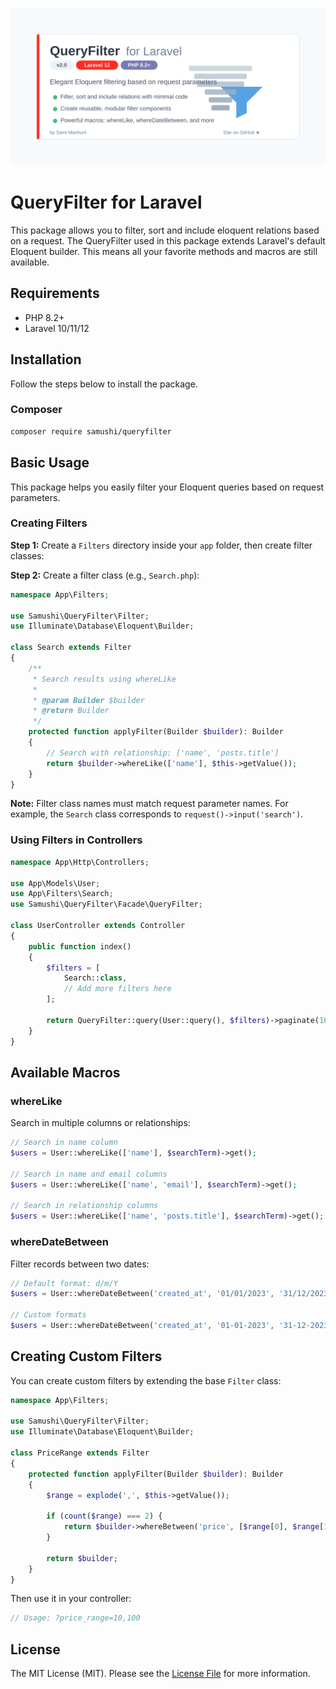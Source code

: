 ![QueryFilter Banner](banner.svg)
# QueryFilter for Laravel

This package allows you to filter, sort and include eloquent relations based on a request. The QueryFilter used in this package extends Laravel's default Eloquent builder. This means all your favorite methods and macros are still available.

## Requirements

- PHP 8.2+
- Laravel 10/11/12

## Installation

Follow the steps below to install the package.

### Composer
```bash
composer require samushi/queryfilter
```

## Basic Usage

This package helps you easily filter your Eloquent queries based on request parameters.

### Creating Filters

**Step 1:** Create a `Filters` directory inside your `app` folder, then create filter classes:

**Step 2:** Create a filter class (e.g., `Search.php`):

```php
namespace App\Filters;

use Samushi\QueryFilter\Filter;
use Illuminate\Database\Eloquent\Builder;

class Search extends Filter
{
    /**
     * Search results using whereLike
     * 
     * @param Builder $builder
     * @return Builder
     */
    protected function applyFilter(Builder $builder): Builder
    {
        // Search with relationship: ['name', 'posts.title']
        return $builder->whereLike(['name'], $this->getValue());
    }
}
```

**Note:** Filter class names must match request parameter names. For example, the `Search` class corresponds to `request()->input('search')`.

### Using Filters in Controllers

```php
namespace App\Http\Controllers;

use App\Models\User;
use App\Filters\Search;
use Samushi\QueryFilter\Facade\QueryFilter;

class UserController extends Controller
{
    public function index()
    {
        $filters = [
            Search::class,
            // Add more filters here
        ];

        return QueryFilter::query(User::query(), $filters)->paginate(10);
    }
}
```

## Available Macros

### whereLike

Search in multiple columns or relationships:

```php
// Search in name column
$users = User::whereLike(['name'], $searchTerm)->get();

// Search in name and email columns
$users = User::whereLike(['name', 'email'], $searchTerm)->get();

// Search in relationship columns
$users = User::whereLike(['name', 'posts.title'], $searchTerm)->get();
```

### whereDateBetween

Filter records between two dates:

```php
// Default format: d/m/Y
$users = User::whereDateBetween('created_at', '01/01/2023', '31/12/2023')->get();

// Custom formats
$users = User::whereDateBetween('created_at', '01-01-2023', '31-12-2023', 'd-m-Y', 'Y-m-d')->get();
```

## Creating Custom Filters

You can create custom filters by extending the base `Filter` class:

```php
namespace App\Filters;

use Samushi\QueryFilter\Filter;
use Illuminate\Database\Eloquent\Builder;

class PriceRange extends Filter
{
    protected function applyFilter(Builder $builder): Builder
    {
        $range = explode(',', $this->getValue());
        
        if (count($range) === 2) {
            return $builder->whereBetween('price', [$range[0], $range[1]]);
        }
        
        return $builder;
    }
}
```

Then use it in your controller:

```php
// Usage: ?price_range=10,100
```

## License

The MIT License (MIT). Please see the [License File](LICENSE) for more information.